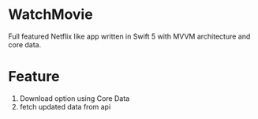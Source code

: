 # WatchMovie

Full featured Netflix like app written in Swift 5 with MVVM architecture and core data.

# Feature
1. Download option using Core Data
2. fetch updated data from api

